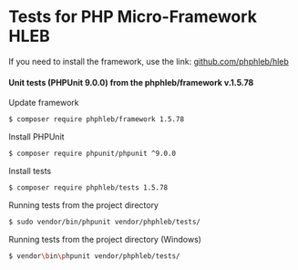 Tests for PHP Micro-Framework HLEB
=====================

 If you need to install the framework, use the link: [github.com/phphleb/hleb](https://github.com/phphleb/hleb) 
 
 
 #### Unit tests (PHPUnit 9.0.0) from the phphleb/framework v.1.5.78

Update framework

```bash
$ composer require phphleb/framework 1.5.78
```

Install PHPUnit

```bash
$ composer require phpunit/phpunit ^9.0.0
```

Install tests

```bash
$ composer require phphleb/tests 1.5.78
```

Running tests from the project directory

```bash
$ sudo vendor/bin/phpunit vendor/phphleb/tests/
```

Running tests from the project directory (Windows)

```bash
$ vendor\bin\phpunit vendor/phphleb/tests/
```
